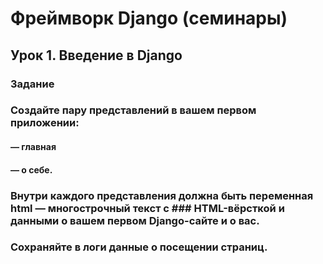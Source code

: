 # Фреймворк Django (семинары)

## Урок 1. Введение в Django

### Задание

### Создайте пару представлений в вашем первом приложении:

#### — главная

#### — о себе.

### Внутри каждого представления должна быть переменная html — многострочный текст с ### HTML-вёрсткой и данными о вашем первом Django-сайте и о вас.

### Сохраняйте в логи данные о посещении страниц.

